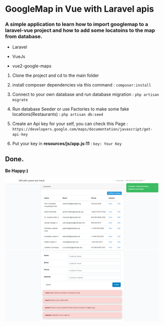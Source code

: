 # GoogleMap in Vue with Laravel apis

### A simple application to learn how to import googlemap to a laravel-vue project and how to add some locatoins to the map from database.

- Laravel

- VueJs

- vue2-google-maps


1. Clone the project and cd to the main folder


2. install composer dependencies via this command
   : `composer:install`


3. Connect to your own database and run database migration
   : `php artisan migrate`


4. Run database Seeder or use Factories to make some fake locations(Restaurants)
   : `php artisan db:seed`


5. Create an Api key for your self, you can check this Page 
   : `https://developers.google.com/maps/documentation/javascript/get-api-key`


6. Put your key in **resources/js/app.js:11**
   : `key: Your Key`
   

## Done.

**Be Happy:)**

![alt](https://github.com/amirkhodabande/SPA-Laravel-VueJs/blob/master/public/images/Pre1.PNG)	   
![alt](https://github.com/amirkhodabande/SPA-Laravel-VueJs/blob/master/public/images/Pre2.PNG)
